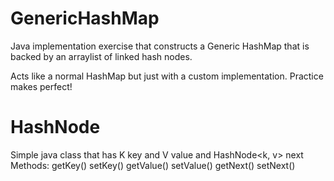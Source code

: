 # GenericHashMap
Java implementation exercise that constructs a Generic HashMap that is backed by an arraylist of linked hash nodes.

Acts like a normal HashMap but just with a custom implementation. Practice makes perfect! 

# HashNode
Simple java class that has K key and V value and HashNode<k, v> next
Methods:
getKey()
setKey()
getValue()
setValue()
getNext()
setNext()

